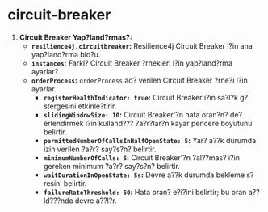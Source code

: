 # circuit-breaker

1. **Circuit Breaker Yap?land?rmas?:**
    - **`resilience4j.circuitbreaker`:** Resilience4j Circuit Breaker i?in ana yap?land?rma blo?u.
    - **`instances`:** Farkl? Circuit Breaker ?rnekleri i?in yap?land?rma ayarlar?.
    - **`orderProcess`:** `orderProcess` ad? verilen Circuit Breaker ?rne?i i?in ayarlar.
        - **`registerHealthIndicator: true`:** Circuit Breaker i?in sa?l?k g?stergesini etkinle?tirir.
        - **`slidingWindowSize: 10`:** Circuit Breaker'?n hata oran?n? de?erlendirmek i?in kulland??? ?a?r?lar?n kayar pencere boyutunu belirtir.
        - **`permittedNumberOfCallsInHalfOpenState: 5`:** Yar? a??k durumda izin verilen ?a?r? say?s?n? belirtir.
        - **`minimumNumberOfCalls: 5`:** Circuit Breaker'?n ?al??mas? i?in gereken minimum ?a?r? say?s?n? belirtir.
        - **`waitDurationInOpenState: 5s`:** Devre a??k durumda bekleme s?resini belirtir.
        - **`failureRateThreshold: 50`:** Hata oran? e?i?ini belirtir; bu oran a??ld???nda devre a??l?r.
